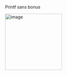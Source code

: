Printf sans bonus

<img width="186" alt="image" src="https://github.com/ft-Ali/ft_printf/assets/61563425/b51bb4bb-8f59-40b1-a4d3-5772f92a34f6">
